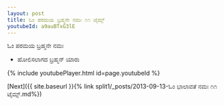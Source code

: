 ```yaml
---
layout: post
title: ಓಂ ಪರಮಯ ಬ್ರಹ್ಮನೇ ನಮಃ ೧೧ ಟೈಮ್ಸ್
youtubeId: a9auBTxG3lE
---
```

 
 
 ಓಂ ಪರಮಯ ಬ್ರಹ್ಮನೇ ನಮಃ  
 
 -  ಹೋಲಿಸಲಾಗದ ಬ್ರಹ್ಮನ್ ಯಾರು 
 
  
 
  
 
 
 
 
 
 


{% include youtubePlayer.html id=page.youtubeId %}
 
[Next]({{ site.baseurl }}{% link  split1/_posts/2013-09-13-ಓಂ ಭಾಲಾವತೆ ನಮಃ ೧೧ ಟೈಮ್ಸ್.md%})
 
